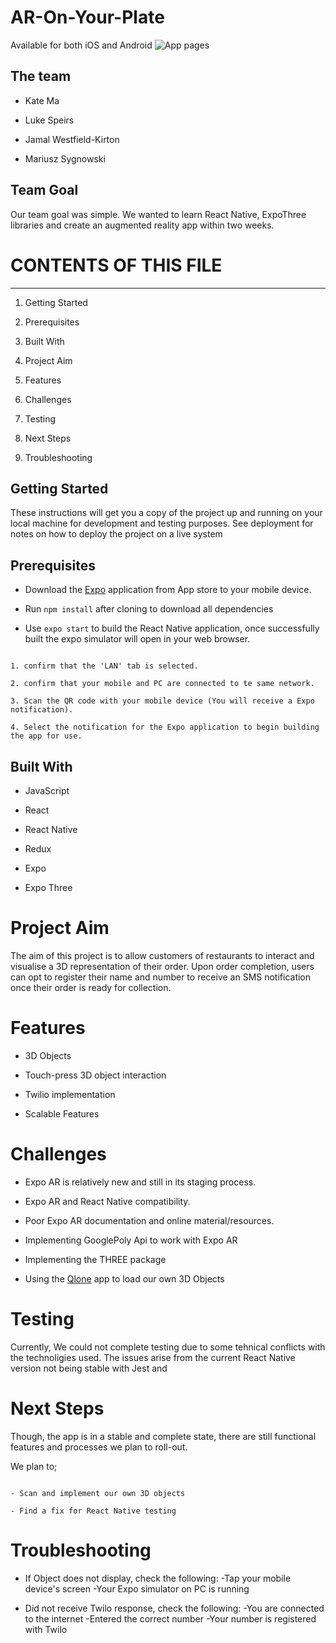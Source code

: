 
# AR-On-Your-Plate
Available for both iOS and Android
![App pages](https://lh3.googleusercontent.com/A2xt6obk9C1YP8mU9gsRvNHAsuOLRoFJUXDG5J0jYkuimFSWfrjSXHF_vr4Wv32xZlR7z_EyBik)
## The team

* Kate Ma

* Luke Speirs

* Jamal Westfield-Kirton

* Mariusz Sygnowski

  

## Team Goal

 Our team goal was simple.
We wanted to learn React Native, ExpoThree libraries and create an augmented reality app within two weeks.

  

# CONTENTS OF THIS FILE

---------------------

1. Getting Started

2. Prerequisites

3. Built With

4. Project Aim

5. Features

6. Challenges

7. Testing

8. Next Steps

9. Troubleshooting

  
  
  

## Getting Started

These instructions will get you a copy of the project up and running on your local machine for development and testing purposes. See deployment for notes on how to deploy the project on a live system

  

## Prerequisites

* Download the [Expo](https://itunes.apple.com/gb/app/expo-client/id982107779?mt=8) application from App store to your mobile device.

* Run `npm install` after cloning to download all dependencies

* Use `expo start` to build the React Native application, once successfully built the expo simulator will open in your web browser.

```

1. confirm that the 'LAN' tab is selected.

2. confirm that your mobile and PC are connected to te same network.

3. Scan the QR code with your mobile device (You will receive a Expo notification).

4. Select the notification for the Expo application to begin building the app for use.

```

  

## Built With

* JavaScript

* React

* React Native

* Redux

* Expo

* Expo Three

  

# Project Aim

The aim of this project is to allow customers of restaurants to interact and visualise a 3D representation of their order.
Upon order completion, users can opt to register their name and number to receive an SMS notification once their order is ready for collection.

  

# Features

* 3D Objects

* Touch-press 3D object interaction

* Twilio implementation

* Scalable Features

    

# Challenges



* Expo AR is relatively new and still in its staging process.

* Expo AR and React Native compatibility.

* Poor Expo AR documentation and online material/resources.

* Implementing GooglePoly Api to work with Expo AR

* Implementing the THREE package

* Using the [Qlone](https://itunes.apple.com/gb/app/qlone-3d-scanning-solution/id1229460906?mt=8) app to load our own 3D Objects



# Testing

Currently, We could not complete testing due to some tehnical conflicts with the technoligies used.
The issues arise from the current React Native version not being stable with Jest and 


# Next Steps

Though, the app is in a stable and complete state, there are still functional features and processes we plan to roll-out.

We plan to;
```

- Scan and implement our own 3D objects

- Find a fix for React Native testing

```

# Troubleshooting

* If Object does not display, check the following:
-Tap your mobile device's screen
-Your Expo simulator on PC is running


* Did not receive Twilo response, check the following:
-You are connected to the internet
 -Entered the correct number
-Your number is registered with Twilo

